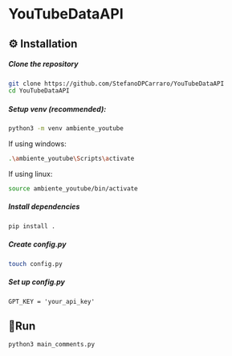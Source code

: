 # YouTubeDataAPI

## ⚙️ Installation

##### Clone the repository
```bash
git clone https://github.com/StefanoDPCarraro/YouTubeDataAPI
cd YouTubeDataAPI
```

##### Setup venv (recommended):
```bash
python3 -m venv ambiente_youtube
```

If using windows:
```bash
.\ambiente_youtube\Scripts\activate
```

If using linux:
```bash
source ambiente_youtube/bin/activate
```

##### Install dependencies
```bash
pip install .
```

##### Create config.py
```bash
touch config.py
```

##### Set up config.py
```
GPT_KEY = 'your_api_key'
```

## 🚀Run
```bash
python3 main_comments.py
```
